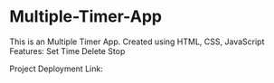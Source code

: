 # Multiple-Timer-App
This is an Multiple Timer App.
Created using HTML, CSS, JavaScript
Features: Set Time
          Delete
          Stop

Project Deployment Link: 
